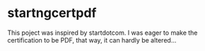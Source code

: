 # startngcertpdf
This poject was inspired by startdotcom. I was eager to make the certification to be PDF, that way, it can hardly be altered...
